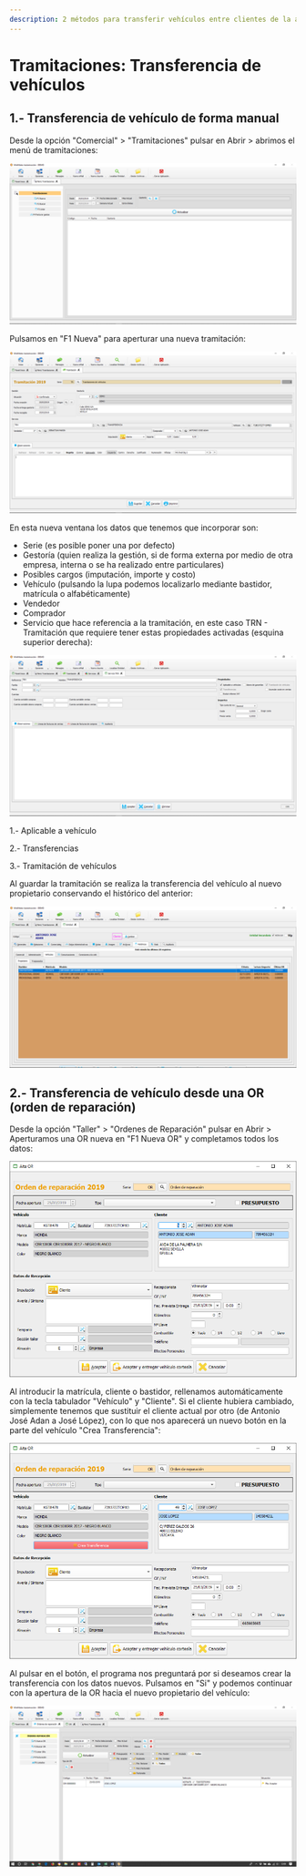 ```yaml
---
description: 2 métodos para transferir vehículos entre clientes de la aplicación Winmotor
---
```


# Tramitaciones: Transferencia de vehículos

## 1.- Transferencia de vehículo de forma manual

Desde la opción "Comercial" &gt; "Tramitaciones" pulsar en Abrir &gt; abrimos el menú de tramitaciones:

![](../.gitbook/assets/image%20%28321%29.png)

Pulsamos en "F1 Nueva" para aperturar una nueva tramitación:

![](../.gitbook/assets/image%20%2841%29.png)

En esta nueva ventana los datos que tenemos que incorporar son:

* Serie \(es posible poner una por defecto\)
* Gestoría \(quien realiza la gestión, si de forma externa por medio de otra empresa, interna o se ha realizado entre particulares\)
* Posibles cargos \(imputación, importe y costo\)
* Vehículo \(pulsando la lupa podemos localizarlo mediante bastidor, matrícula o alfabéticamente\)
* Vendedor
* Comprador
* Servicio que hace referencia a la tramitación, en este caso TRN - Tramitación que requiere tener estas propiedades activadas \(esquina superior derecha\):

![](../.gitbook/assets/image%20%28258%29.png)

1.- Aplicable a vehículo

2.- Transferencias

3.- Tramitación de vehículos

Al guardar la tramitación se realiza la transferencia del vehículo al nuevo propietario conservando el histórico del anterior:

![](../.gitbook/assets/image%20%28124%29.png)

## 2.- Transferencia de vehículo desde una OR \(orden de reparación\)

Desde la opción "Taller" &gt; "Ordenes de Reparación" pulsar en Abrir &gt; Aperturamos una OR nueva en "F1 Nueva OR" y completamos todos los datos:

![](../.gitbook/assets/image%20%2866%29.png)

Al introducir la matrícula, cliente o bastidor, rellenamos automáticamente con la tecla tabulador "Vehículo" y "Cliente". Si el cliente hubiera cambiado, simplemente tenemos que sustituir el cliente actual por otro \(de Antonio José Adan a José López\), con lo que nos aparecerá un nuevo botón en la parte del vehículo "Crea Transferencia":

![](../.gitbook/assets/image%20%28318%29.png)

Al pulsar en el botón, el programa nos preguntará por si deseamos crear la transferencia con los datos nuevos. Pulsamos en "Si" y podemos continuar con la apertura de la OR hacia el nuevo propietario del vehículo:

![](../.gitbook/assets/image%20%28191%29.png)



